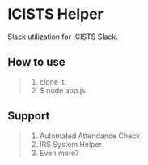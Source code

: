# ICISTS Helper

Slack utilization for ICISTS Slack.

## How to use

> 1. clone it.  
> 2. $ node app.js

## Support

> 1. Automated Attendance Check
> 2. IRS System Helper
> 3. Even more?

